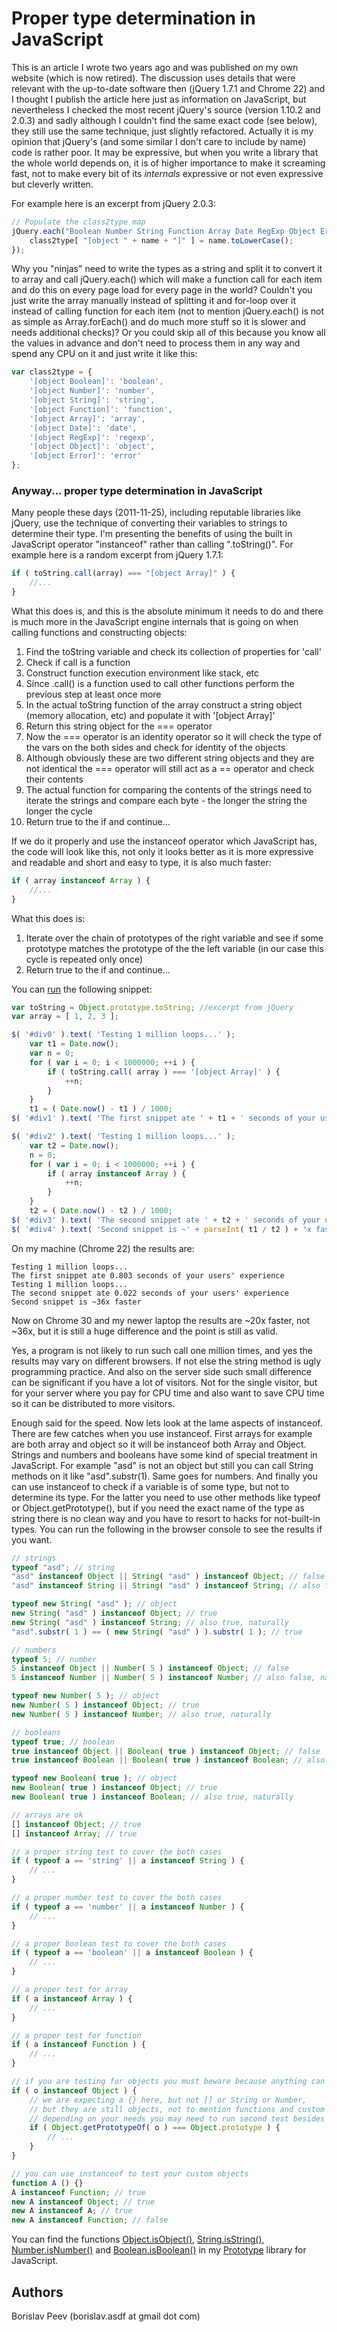 Proper type determination in JavaScript
=======================================

This is an article I wrote two years ago and was published on my own website
(which is now retired). The discussion uses details that were relevant with
the up-to-date software then (jQuery 1.7.1 and Chrome 22) and I thought I
publish the article here just as information on JavaScript, but nevertheless I
checked the most recent jQuery's source (version 1.10.2 and 2.0.3) and sadly
although I couldn't find the same exact code (see below), they still use the
same technique, just slightly refactored. Actually it is my opinion that
jQuery's (and some similar I don't care to include by name) code is rather
poor. It may be expressive, but when you write a library that the whole world
depends on, it is of higher importance to make it screaming fast, not to make
every bit of its *internals* expressive or not even expressive but cleverly
written.

For example here is an excerpt from jQuery 2.0.3:

```js
// Populate the class2type map
jQuery.each("Boolean Number String Function Array Date RegExp Object Error".split(" "), function(i, name) {
    class2type[ "[object " + name + "]" ] = name.toLowerCase();
});
```

Why you "ninjas" need to write the types as a string and split it to convert
it to array and call jQuery.each() which will make a function call for each
item and do this on every page load for every page in the world? Couldn't you
just write the array manually instead of splitting it and for-loop over it
instead of calling function for each item (not to mention jQuery.each() is not
as simple as Array.forEach() and do much more stuff so it is slower and needs
additional checks)? Or you could skip all of this because you know all the
values in advance and don't need to process them in any way and spend any CPU
on it and just write it like this:

```js
var class2type = {
    '[object Boolean]': 'boolean',
    '[object Number]': 'number',
    '[object String]': 'string',
    '[object Function]': 'function',
    '[object Array]': 'array',
    '[object Date]': 'date',
    '[object RegExp]': 'regexp',
    '[object Object]': 'object',
    '[object Error]': 'error'
};
```

### Anyway... proper type determination in JavaScript

Many people these days (2011-11-25), including reputable libraries like
jQuery, use the technique of converting their variables to strings to
determine their type. I'm presenting the benefits of using the built in
JavaScript operator "instanceof" rather than calling ".toString()". For
example here is a random excerpt from jQuery 1.7.1:

```js
if ( toString.call(array) === "[object Array]" ) {
    //...
}
```

What this does is, and this is the absolute minimum it needs to do and there
is much more in the JavaScript engine internals that is going on when calling
functions and constructing objects:

1. Find the toString variable and check its collection of properties for
   'call'
2. Check if call is a function
3. Construct function execution environment like stack, etc
4. Since .call() is a function used to call other functions perform the
   previous step at least once more
5. In the actual toString function of the array construct a string object
   (memory allocation, etc) and populate it with '[object Array]'
6. Return this string object for the === operator
7. Now the === operator is an identity operator so it will check the type of
   the vars on the both sides and check for identity of the objects
8. Although obviously these are two different string objects and they are not
   identical the === operator will still act as a == operator and check their
   contents
9. The actual function for comparing the contents of the strings need to
   iterate the strings and compare each byte - the longer the string the
   longer the cycle
10. Return true to the if and continue...

If we do it properly and use the instanceof operator which JavaScript has, the
code will look like this, not only it looks better as it is more expressive
and readable and short and easy to type, it is also much faster:

```js
if ( array instanceof Array ) {
    //...
}
```

What this does is:

1. Iterate over the chain of prototypes of the right variable and see if some
   prototype matches the prototype of the the left variable (in our case this
   cycle is repeated only once)
2. Return true to the if and continue...

You can <a href="http://jsfiddle.net/bobef/DQ5E6/" target="_blank">run</a> the following snippet:

```js
var toString = Object.prototype.toString; //excerpt from jQuery
var array = [ 1, 2, 3 ];

$( '#div0' ).text( 'Testing 1 million loops...' );
    var t1 = Date.now();
    var n = 0;
    for ( var i = 0; i < 1000000; ++i ) {
        if ( toString.call( array ) === '[object Array]' ) {
            ++n;
        }
    }
    t1 = ( Date.now() - t1 ) / 1000;
$( '#div1' ).text( 'The first snippet ate ' + t1 + ' seconds of your users\' experience' );

$( '#div2' ).text( 'Testing 1 million loops...' );
    var t2 = Date.now();
    n = 0;
    for ( var i = 0; i < 1000000; ++i ) {
        if ( array instanceof Array ) {
            ++n;
        }
    }
    t2 = ( Date.now() - t2 ) / 1000;
$( '#div3' ).text( 'The second snippet ate ' + t2 + ' seconds of your users\' experience' );
$( '#div4' ).text( 'Second snippet is ~' + parseInt( t1 / t2 ) + 'x faster' );
```

On my machine (Chrome 22) the results are:

```
Testing 1 million loops...
The first snippet ate 0.803 seconds of your users' experience
Testing 1 million loops...
The second snippet ate 0.022 seconds of your users' experience
Second snippet is ~36x faster
```

Now on Chrome 30 and my newer laptop the results are ~20x faster, not ~36x,
but it is still a huge difference and the point is still as valid.

Yes, a program is not likely to run such call one million times, and yes the
results may vary on different browsers. If not else the string method is ugly
programming practice. And also on the server side such small difference can be
significant if you have a lot of visitors. Not for the single visitor, but for
your server where you pay for CPU time and also want to save CPU time so it
can be distributed to more visitors.

Enough said for the speed. Now lets look at the lame aspects of instanceof.
There are few catches when you use instanceof. First arrays for example are
both array and object so it will be instanceof both Array and Object. Strings
and numbers and booleans have some kind of special treatment in JavaScript.
For example "asd" is not an object but still you can call String methods on it
like "asd".substr(1). Same goes for numbers. And finally you can use
instanceof to check if a variable is of some type, but not to determine its
type. For the latter you need to use other methods like typeof or
Object.getPrototype(), but if you need the exact name of the type as string
there is no clean way and you have to resort to hacks for not-built-in types.
You can run the following in the browser console to see the results if you
want.

```js
// strings
typeof "asd"; // string
"asd" instanceof Object || String( "asd" ) instanceof Object; // false
"asd" instanceof String || String( "asd" ) instanceof String; // also false, naturally

typeof new String( "asd" ); // object
new String( "asd" ) instanceof Object; // true
new String( "asd" ) instanceof String; // also true, naturally
"asd".substr( 1 ) == ( new String( "asd" ) ).substr( 1 ); // true

// numbers
typeof 5; // number
5 instanceof Object || Number( 5 ) instanceof Object; // false
5 instanceof Number || Number( 5 ) instanceof Number; // also false, naturally

typeof new Number( 5 ); // object
new Number( 5 ) instanceof Object; // true
new Number( 5 ) instanceof Number; // also true, naturally

// booleans
typeof true; // boolean
true instanceof Object || Boolean( true ) instanceof Object; // false
true instanceof Boolean || Boolean( true ) instanceof Boolean; // also false, naturally

typeof new Boolean( true ); // object
new Boolean( true ) instanceof Object; // true
new Boolean( true ) instanceof Boolean; // also true, naturally

// arrays are ok
[] instanceof Object; // true
[] instanceof Array; // true

// a proper string test to cover the both cases
if ( typeof a == 'string' || a instanceof String ) {
    // ...
}

// a proper number test to cover the both cases
if ( typeof a == 'number' || a instanceof Number ) {
    // ...
}

// a proper boolean test to cover the both cases
if ( typeof a == 'boolean' || a instanceof Boolean ) {
    // ...
}

// a proper test for array
if ( a instanceof Array ) {
    // ...
}

// a proper test for function
if ( a instanceof Function ) {
    // ...
}

// if you are testing for objects you must beware because anything can be object too
if ( o instanceof Object ) {
    // we are expecting a {} here, but not [] or String or Number,
    // but they are still objects, not to mention functions and custom types
    // depending on your needs you may need to run second test besides instanceof
    if ( Object.getPrototypeOf( o ) === Object.prototype ) {
        // ...
    }
}

// you can use instanceof to test your custom objects
function A () {}
A instanceof Function; // true
new A instanceof Object; // true
new A instanceof A; // true
new A instanceof Function; // false
```

You can find the functions
[Object.isObject()](https://github.com/Perennials/prototype-js/blob/master/Object.js),
[String.isString()](https://github.com/Perennials/prototype-js/blob/master/String.js),
[Number.isNumber()](https://github.com/Perennials/prototype-js/blob/master/Number.js)
and
[Boolean.isBoolean()](https://github.com/Perennials/prototype-js/blob/master/Boolean.js)
in my [Prototype](https://github.com/Perennials/prototype-js) library for
JavaScript.


Authors
-------
Borislav Peev (borislav.asdf at gmail dot com)
